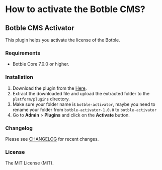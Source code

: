# How to activate the Botble CMS?

## Botble CMS Activator

This plugin helps you activate the license of the Botble.

### Requirements

-   Botble Core 7.0.0 or higher.

### Installation

1. Download the plugin from the [Here](https://github.com/rajaishtiaq6/botble-activator/archive/refs/tags/1.0.0.zip).
2. Extract the downloaded file and upload the extracted folder to the `platform/plugins` directory.
3. Make sure your folder name is  `botble-activator`, maybe you need to rename your folder from `botble-activator-1.0.0` to `botble-activator`
4. Go to **Admin** > **Plugins** and click on the **Activate** button.

### Changelog

Please see [CHANGELOG](CHANGELOG.md) for recent changes.

### License

The MIT License (MIT).
